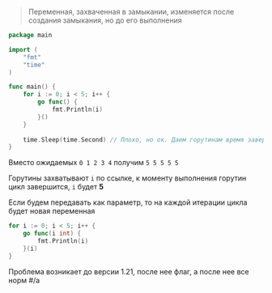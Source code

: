 > Переменная, захваченная в замыкании, изменяется после создания замыкания, но до его выполнения

```go
package main

import (
    "fmt"
    "time"
)

func main() {
    for i := 0; i < 5; i++ {
        go func() {
            fmt.Println(i)
        }()
    }
    
    time.Sleep(time.Second) // Плохо, но ок. Даем горутинам время завершиться
}
```
Вместо ожидаемых `0 1 2 3 4` получим `5 5 5 5 5`

Горутины захватывают `i` по ссылке, к моменту выполнения горутин цикл завершится, `i` будет **5**

Если будем передавать как параметр, то на каждой итерации цикла будет новая переменная
```go
for i := 0; i < 5; i++ {
	go func(i int) {
		fmt.Println(i)
	}(i)
}
```

Проблема возникает до версии 1.21, после нее флаг, а после нее все норм #/a 
